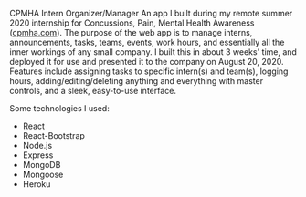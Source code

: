 CPMHA Intern Organizer/Manager
An app I built during my remote summer 2020 internship for Concussions, Pain, Mental Health Awareness ([cpmha.com](http://cpmha.com/)). The purpose of the web app is to manage interns, announcements, tasks, teams, events, work hours, and essentially all the inner workings of any small company. I built this in about 3 weeks' time, and deployed it for use and presented it to the company on August 20, 2020. Features include assigning tasks to specific intern(s) and team(s), logging hours, adding/editing/deleting anything and everything with master controls, and a sleek, easy-to-use interface. 

Some technologies I used:
* React
* React-Bootstrap
* Node.js
* Express
* MongoDB
* Mongoose
* Heroku
